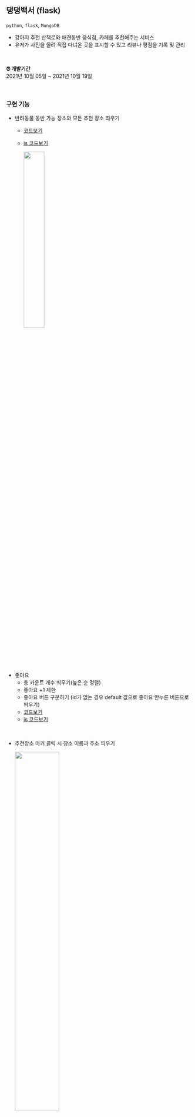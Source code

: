 ## 댕댕백서 (flask)
`python`, `flask`, `MongoDB`

                      
- 강아지 추천 산책로와 애견동반 음식점, 카페를 추천해주는 서비스
- 유저가 사진을 올려 직접 다녀온 곳을 표시할 수 있고 리뷰나 평점을 기록 및 관리

<br>

**⏰ 개발기간**                    
2021년 10월 05일 ~ 2021년 10월 19일   
                      
<br>

### 구현 기능

- 반려동물 동반 가능 장소와 모든 추천 장소 띄우기
  - [코드보기](https://github.com/haedal-uni/Team14/blob/develop/app.py#L21)                      
  - [js 코드보기](https://github.com/haedal-uni/Team14/blob/develop/static/js/recommend.js#L24)      

     <img src = https://user-images.githubusercontent.com/74857364/137356284-e06565e2-d723-4736-8c16-c5ff097d22be.gif width="35%">
     
<br>

- 좋아요
  - 총 카운트 개수 띄우기(높은 순 정렬)
  - 좋아요 +1 제한
  - 좋아요 버튼 구분하기 (id가 없는 경우 default 값으로 좋아요 안누른 버튼으로 띄우기)
  - [코드보기](https://github.com/haedal-uni/Team14/blob/develop/app.py#L32)
  - [js 코드보기](https://github.com/haedal-uni/Team14/blob/develop/static/js/recommend.js#L165)

<br>

- 추천장소 마커 클릭 시 장소 이름과 주소 띄우기

  <img src = https://user-images.githubusercontent.com/74857364/137246319-0d426149-709b-4496-b87b-83a7fca547c1.gif width="50%">
                                                             
  - [코드보기](https://github.com/haedal-uni/Team14/commit/4311b794a419991f967654e81721c4a090108dd5) 

<br>

### 프로젝트 개발일지(Tistory)
- [23일차_2차 팀프로젝트 시작](https://lu-delight.tistory.com/231)
- [25일차_팀 프로젝트 계획짜기](https://lu-delight.tistory.com/236)
- [30일차_프로젝트 구현 시작](https://lu-delight.tistory.com/244)
- [31일차_기능 구현하기](https://lu-delight.tistory.com/245)
- [33일차_피드백 정리 및 기능 구현](https://lu-delight.tistory.com/247)
- [5주차(35일차)_프로젝트 기능 구현](https://lu-delight.tistory.com/248)


<br>

#### 애완동물 산책 정보 플랫폼 - 댕댕백서 (POC 프로젝트)
[<img src = http://img.youtube.com/vi/epJgGWekB6I/0.jpg width="30%">](https://www.youtube.com/watch?v=epJgGWekB6I&t=4s) 

<br>

#### 애완동물 산책 정보 플랫폼 - 댕댕백서 (2차 프로젝트)
[<img src = http://img.youtube.com/vi/epJgGWekB6I/0.jpg width="30%">
](https://youtu.be/gy1DqIr5lxg)

<br>

## 🙋🏻‍♀️🙋🏻‍♂️ 팀 개발일지
#### 1차 프로젝트
- [1차 프로젝트 POC](https://lu-delight.tistory.com/204)        
- [1차 프로젝트 수정](https://lu-delight.tistory.com/217)       
- [1차 프로젝트 회고](https://lu-delight.tistory.com/222)              

<br>

#### 2차 프로젝트
- [2차 프로젝트 Starting Assignment](https://lu-delight.tistory.com/230)

